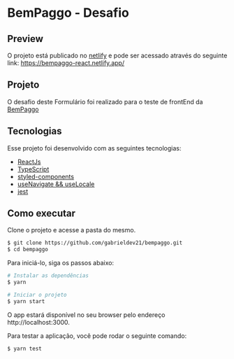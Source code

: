 # BemPaggo - Desafio

## Preview

O projeto está publicado no [netlify](https://bempaggo-react.netlify.app/) e pode ser acessado através do seguinte link: https://bempaggo-react.netlify.app/

## Projeto

O desafio deste Formulário foi realizado para o teste de frontEnd da [BemPaggo](https://www.bempaggo.com.br/)

## Tecnologias

Esse projeto foi desenvolvido com as seguintes tecnologias:

- [ReactJs](https://reactjs.org)
- [TypeScript](https://www.typescriptlang.org/)
- [styled-components](https://styled-components.com/)
- [useNavigate && useLocale](https://www.npmjs.com/package/react-router-dom)
- [jest](https://jestjs.io/pt-BR/docs/tutorial-jquery)

## Como executar

Clone o projeto e acesse a pasta do mesmo.

```bash
$ git clone https://github.com/gabrieldev21/bempaggo.git
$ cd bempaggo
```

Para iniciá-lo, siga os passos abaixo:
```bash
# Instalar as dependências
$ yarn

# Iniciar o projeto
$ yarn start
```

O app estará disponível no seu browser pelo endereço http://localhost:3000.

Para testar a aplicação, você pode rodar o seguinte comando:
```bash
$ yarn test
```
